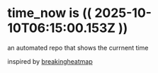 # time_now is (( 2025-10-10T06:15:00.153Z ))

an automated repo that shows the currnent time

inspired by [breakingheatmap](https://github.com/breakingheatmap/breakingheatmap)